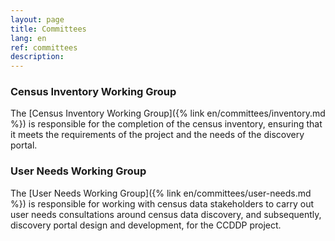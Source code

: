 ```yaml
---
layout: page
title: Committees
lang: en
ref: committees
description:
---
```


### Census Inventory Working Group
The [Census Inventory Working Group]({% link en/committees/inventory.md %}) is responsible for the completion of the census inventory, ensuring that it meets the requirements of the project and the needs of the discovery portal.

### User Needs Working Group
The [User Needs Working Group]({% link en/committees/user-needs.md %}) is responsible for working with census data stakeholders to carry out user needs consultations around census data discovery, and subsequently, discovery portal design and development, for the CCDDP project.
